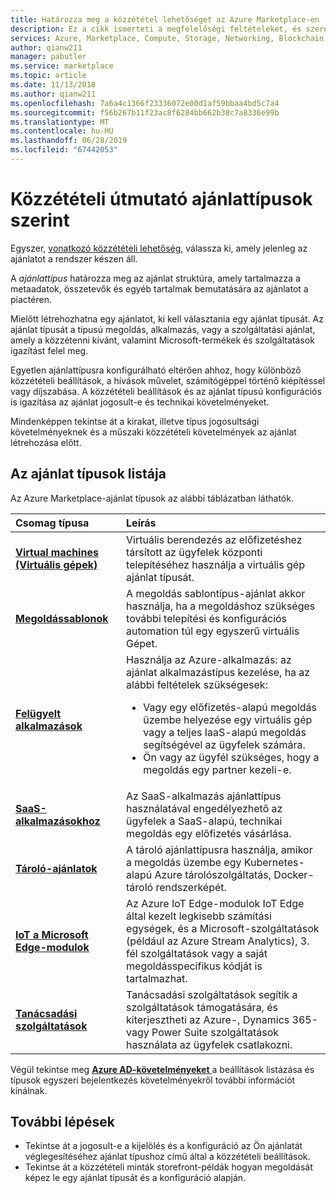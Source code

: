 ```yaml
---
title: Határozza meg a közzététel lehetőséget az Azure Marketplace-en |} Az Azure Marketplace-en
description: Ez a cikk ismerteti a megfelelőségi feltételeket, és szeretné ismerni az alkalmazások közzététele az Azure piactér közzétételi követelmények partnerek.
services: Azure, Marketplace, Compute, Storage, Networking, Blockchain, Security
author: qianw211
manager: pabutler
ms.service: marketplace
ms.topic: article
ms.date: 11/13/2018
ms.author: qianw211
ms.openlocfilehash: 7a6a4c1366f23336072e00d1af59bbaa4bd5c7a4
ms.sourcegitcommit: f56b267b11f23ac8f6284bb662b38c7a8336e99b
ms.translationtype: MT
ms.contentlocale: hu-HU
ms.lasthandoff: 06/28/2019
ms.locfileid: "67442053"
---
```

# <a name="publishing-guide-by-offer-type"></a>Közzétételi útmutató ajánlattípusok szerint

Egyszer, [vonatkozó közzétételi lehetőség](https://docs.microsoft.com/azure/marketplace/determine-your-listing-type), válassza ki, amely jelenleg az ajánlatot a rendszer készen áll. 

 A *ajánlattípus* határozza meg az ajánlat struktúra, amely tartalmazza a metaadatok, összetevők és egyéb tartalmak bemutatására az ajánlatot a piactéren.

Mielőtt létrehozhatna egy ajánlatot, ki kell választania egy ajánlat típusát. Az ajánlat típusát a típusú megoldás, alkalmazás, vagy a szolgáltatási ajánlat, amely a közzétenni kívánt, valamint Microsoft-termékek és szolgáltatások igazítást felel meg. 

Egyetlen ajánlattípusra konfigurálható eltérően ahhoz, hogy különböző közzétételi beállítások, a hívások művelet, számítógéppel történő kiépítéssel vagy díjszabása. A közzétételi beállítások és az ajánlat típusú konfigurációs is igazítása az ajánlat jogosult-e és technikai követelményeket. 

Mindenképpen tekintse át a kirakat, illetve típus jogosultsági követelményeknek és a műszaki közzétételi követelmények az ajánlat létrehozása előtt.

## <a name="list-of-offer-types"></a>Az ajánlat típusok listája

Az Azure Marketplace-ajánlat típusok az alábbi táblázatban láthatók.

| **Csomag típusa**    | **Leírás**  |
| :------------------- | :-------------------|
| [**Virtual machines (Virtuális gépek)** ](https://docs.microsoft.com/azure/marketplace/marketplace-virtual-machines) | Virtuális berendezés az előfizetéshez társított az ügyfelek központi telepítéséhez használja a virtuális gép ajánlat típusát. |
| [**Megoldássablonok**](https://docs.microsoft.com/azure/marketplace/marketplace-solution-templates) | A megoldás sablontípus-ajánlat akkor használja, ha a megoldáshoz szükséges további telepítési és konfigurációs automation túl egy egyszerű virtuális Gépet. |
| [**Felügyelt alkalmazások**](https://docs.microsoft.com/azure/marketplace/marketplace-managed-apps) | Használja az Azure-alkalmazás: az ajánlat alkalmazástípus kezelése, ha az alábbi feltételek szükségesek: <br> <ul> <li> Vagy egy előfizetés-alapú megoldás üzembe helyezése egy virtuális gép vagy a teljes IaaS-alapú megoldás segítségével az ügyfelek számára. </li> <li>Ön vagy az ügyfél szükséges, hogy a megoldás egy partner kezeli-e. </li> <ul> |
| [**SaaS-alkalmazásokhoz**](https://docs.microsoft.com/azure/marketplace/marketplace-saas-applications-technical-publishing-guide) | Az SaaS-alkalmazás ajánlattípus használatával engedélyezhető az ügyfelek a SaaS-alapú, technikai megoldás egy előfizetés vásárlása. |
| [**Tároló-ajánlatok**](https://docs.microsoft.com/azure/marketplace/marketplace-containers) | A tároló ajánlattípusra használja, amikor a megoldás üzembe egy Kubernetes-alapú Azure tárolószolgáltatás, Docker-tároló rendszerképét. |
| [**IoT a Microsoft Edge-modulok**](https://docs.microsoft.com/azure/marketplace/iot-edge-module) | Az Azure IoT Edge-modulok IoT Edge által kezelt legkisebb számítási egységek, és a Microsoft-szolgáltatások (például az Azure Stream Analytics), 3. fél szolgáltatások vagy a saját megoldásspecifikus kódját is tartalmazhat. |
| [**Tanácsadási szolgáltatások**](https://docs.microsoft.com/azure/marketplace/consulting-services) | Tanácsadási szolgáltatások segítik a szolgáltatások támogatására, és kiterjesztheti az Azure-, Dynamics 365-vagy Power Suite szolgáltatások használata az ügyfelek csatlakozni.|


Végül tekintse meg [ **Azure AD-követelményeket** ](https://docs.microsoft.com/azure/marketplace/enable-appsource-marketplace-using-azure-ad) a beállítások listázása és típusok egyszeri bejelentkezés követelményekről további információt kínálnak.

## <a name="next-steps"></a>További lépések

*   Tekintse át a jogosult-e a kijelölés és a konfiguráció az Ön ajánlatát véglegesítéséhez ajánlat típushoz című által a közzétételi beállítások.
*   Tekintse át a közzétételi minták storefront-példák hogyan megoldását képez le egy ajánlat típusát és a konfiguráció alapján.


